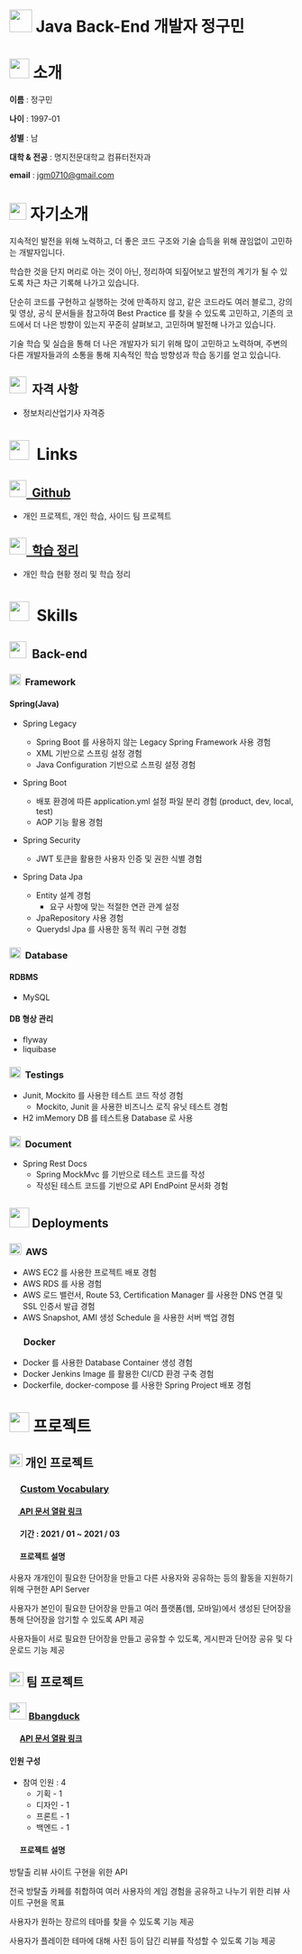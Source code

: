 # <img src="https://user-images.githubusercontent.com/62986636/137153462-22ed0b69-eec3-44b7-948a-37dca84d2998.png" width="40px"> Java Back-End 개발자 정구민


# <img src="https://user-images.githubusercontent.com/62986636/137153783-753f0ee3-8929-4dcd-9d8b-c7fedb2342e3.png" width="35px"> 소개


**이름**  : 정구민

**나이**  : 1997-01

**성별**  : 남

**대학 & 전공**   : 명지전문대학교 컴퓨터전자과

**email**   : jgm0710@gmail.com

# <img src="https://user-images.githubusercontent.com/62986636/137154096-71f2e611-2f6f-4699-ab61-5ab58901ab85.png" width="30px">️ 자기소개


지속적인 발전을 위해 노력하고, 더 좋은 코드 구조와 기술 습득을 위해 끊임없이 고민하는 개발자입니다.

학습한 것을 단지 머리로 아는 것이 아닌, 정리하여 되짚어보고 발전의 계기가 될 수 있도록 차근 차근 기록해 나가고 있습니다.

단순히 코드를 구현하고 실행하는 것에 만족하지 않고, 같은 코드라도 여러 블로그, 강의 및 영상, 공식 문서들을 참고하여 Best Practice 를 찾을 수 있도록 고민하고, 
기존의 코드에서 더 나은 방향이 있는지 꾸준히 살펴보고, 고민하며 발전해 나가고 있습니다.

기술 학습 및 실습을 통해 더 나은 개발자가 되기 위해 많이 고민하고 노력하며, 주변의 다른 개발자들과의 소통을 통해 지속적인 학습 방향성과 학습 동기를 얻고 있습니다. 

## <img src="https://user-images.githubusercontent.com/62986636/137154361-3943bd5a-3f5b-4bfe-8a2c-82272906b4da.png" width="30px">&nbsp; 자격 사항


- 정보처리산업기사 자격증

#  <img src="https://user-images.githubusercontent.com/62986636/137154654-b4809c37-e1eb-4815-b3c6-b577f242c01f.png" width="35px"> &nbsp;Links

## **[<img src="https://user-images.githubusercontent.com/62986636/137156731-45c919a6-1132-4adc-bfba-50b2b5f24787.png" width=30px> &nbsp;Github](https://github.com/jgm0710)**


- 개인 프로젝트, 개인 학습, 사이드 팀 프로젝트

## **[<img src="https://user-images.githubusercontent.com/62986636/137156789-07a32340-fd61-45be-b0fa-31ae965c0fa9.png" width=30px>&nbsp; 학습 정리](https://jet-fruit-d5b.notion.site/Gumin-Jeong-Leaning-record-1c7c8e105f2c41e6bc3578838eb86f56)**


- 개인 학습 현황 정리 및 학습 정리

# <img src="https://user-images.githubusercontent.com/62986636/137156827-70a90e48-a52d-4a27-8b48-3cd1556116a5.png" width="35px">&nbsp; Skills


## **<img src="https://user-images.githubusercontent.com/62986636/137156874-5a25da48-ee10-4900-b8a9-cd43be3851ab.png" width="30px">&nbsp; Back-end**


### <img src="https://user-images.githubusercontent.com/62986636/137156920-573e43a9-a7f6-4b19-850d-44c249abd87f.png" width="20px">&nbsp; Framework


#### Spring(Java)

- Spring Legacy

  - Spring Boot 를 사용하지 않는 Legacy Spring Framework 사용 경험
  - XML 기반으로 스프링 설정 경험
  - Java Configuration 기반으로 스프링 설정 경험
  
  
- Spring Boot

  - 배포 환경에 따른 application.yml 설정 파일 분리 경험 (product, dev, local, test)
  - AOP 기능 활용 경험
  

- Spring Security

  - JWT 토큰을 활용한 사용자 인증 및 권한 식별 경험

  
- Spring Data Jpa

  - Entity 설계 경험
    - 요구 사항에 맞는 적절한 연관 관계 설정
  - JpaRepository 사용 경험
  - Querydsl Jpa 를 사용한 동적 쿼리 구현 경험

    
### <img src="https://user-images.githubusercontent.com/62986636/137156989-b8d163b3-3cbb-43bb-8859-5b4d74d58855.png" width="20px">&nbsp; Database


#### RDBMS 

  - MySQL

#### DB 형상 관리

  - flyway
  - liquibase
  
### <img src="https://user-images.githubusercontent.com/62986636/137157069-e28eacc2-b15b-4432-8f16-b8445ad1b727.png" width="20px">&nbsp; Testings


- Junit, Mockito 를 사용한 테스트 코드 작성 경험
  - Mockito, Junit 을 사용한 비즈니스 로직 유닛 테스트 경험
- H2 imMemory DB 를 테스트용 Database 로 사용

### <img src="https://user-images.githubusercontent.com/62986636/137157152-96b52f00-4403-4e3a-86c4-83ba10f5fba4.png" width="20px">&nbsp; Document


- Spring Rest Docs
  - Spring MockMvc 를 기반으로 테스트 코드를 작성
  - 작성된 테스트 코드를 기반으로 API EndPoint 문서화 경험
  
## <img src="https://user-images.githubusercontent.com/62986636/137157289-186c738b-a744-4726-8c75-c3b6f3af3593.png" width="35px"> Deployments

### <img src="https://user-images.githubusercontent.com/62986636/137322907-e82d1d41-8c83-42f9-bb28-fa37ef6aafe0.png" width="21px">&nbsp; AWS


  - AWS EC2 를 사용한 프로젝트 배포 경험
  - AWS RDS 를 사용 경험
  - AWS 로드 밸런서, Route 53, Certification Manager 를 사용한 DNS 연결 및 SSL 인증서 발급 경험
  - AWS Snapshot, AMI 생성 Schedule 을 사용한 서버 백업 경험

### <img src="https://user-images.githubusercontent.com/62986636/137322882-72a8868e-7224-4712-8894-e36b46e9e528.png" width="17px">&nbsp; Docker


  - Docker 를 사용한 Database Container 생성 경험
  - Docker Jenkins Image 를 활용한 CI/CD 환경 구축 경험
  - Dockerfile, docker-compose 를 사용한 Spring Project 배포 경험

# <img src="https://user-images.githubusercontent.com/62986636/137323040-555d8d52-f8c8-4e6d-ad23-ec3384f914d8.png" width="35px"> 프로젝트



## <img src="https://user-images.githubusercontent.com/62986636/137323169-7e4a6241-e435-48fe-a21e-6796fce6d176.png" width="23px"> 개인 프로젝트


### <img src="https://user-images.githubusercontent.com/62986636/137323142-4ab9782c-a776-4c01-935b-97fa7ebb5b7b.png" width="15px"> [Custom Vocabulary](https://github.com/jgm0710/custom-vocabulary)

#### [<img src="https://user-images.githubusercontent.com/62986636/137323272-2c7d976b-5212-4782-a19b-559d265e74fe.png" width="15px"> API 문서 열람 링크](http://211.226.230.172:8080/docs/index.html)

#### <img src="https://user-images.githubusercontent.com/62986636/137323337-9d2180cb-01db-4008-99a7-c4a63da5c2b0.png" width="15px"> 기간 : 2021 / 01 ~ 2021 / 03

#### <img src="https://user-images.githubusercontent.com/62986636/137323361-23a4ad5d-e6da-40f6-a3b5-5054349fc4b3.png" width="15px"> 프로젝트 설명

  
사용자 개개인이 필요한 단어장을 만들고 다른 사용자와 공유하는 등의 활동을 지원하기 위해 구현한 API Server

사용자가 본인이 필요한 단어장을 만들고 여러 플랫폼(웹, 모바일)에서 생성된 단어장을 통해 단어장을 암기할 수 있도록 API 제공

사용자들이 서로 필요한 단어장을 만들고 공유할 수 있도록, 게시판과 단어장 공유 및 다운로드 기능 제공

## <img src="https://user-images.githubusercontent.com/62986636/137323383-a09cab3e-96ef-4489-9cc2-d90703c1c8c7.png" width="25px"> 팀 프로젝트 

### <img src="https://user-images.githubusercontent.com/62986636/137327105-b7945f8d-541b-493d-9a07-4857f77224a9.png" width="30px"> [Bbangduck](https://github.com/jgm0710/Bbangduck/tree/develop)

#### <img src="https://user-images.githubusercontent.com/62986636/137323272-2c7d976b-5212-4782-a19b-559d265e74fe.png" width="15px"> [API 문서 열람 링크](http://13.125.48.96:8080/docs/index.html)

#### 인원 구성

- 참여 인원 : 4
    - 기획 - 1
    - 디자인 - 1 
    - 프론트 - 1 
    - 백엔드 - 1

#### <img src="https://user-images.githubusercontent.com/62986636/137323361-23a4ad5d-e6da-40f6-a3b5-5054349fc4b3.png" width="15px"> 프로젝트 설명


방탈출 리뷰 사이트 구현을 위한 API

전국 방탈출 카페를 취합하여 여러 사용자의 게임 경험을 공유하고 나누기 위한 리뷰 사이트 구현을 목표

사용자가 원하는 장르의 테마를 찾을 수 있도록 기능 제공

사용자가 플레이한 테마에 대해 사진 등이 담긴 리뷰를 작성할 수 있도록 기능 제공
